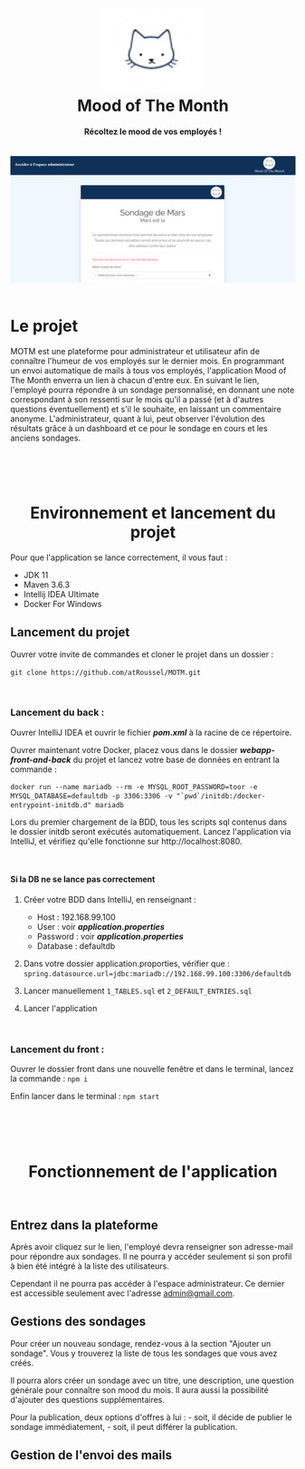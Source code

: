 
<h1 align="center">
  <br>
  <img src="https://github.com/atRoussel/MOTM/blob/main/webapp-front-and-back/front/src/assets/logo_mini.png" title="MOTM"height="150" />
  <br>
  Mood of The Month
  <br>
</h1>

<h4 align="center">Récoltez le mood de vos employés ! </h4>
<br>
<img src="https://github.com/atRoussel/MOTM/blob/main/webapp-front-and-back/front/src/assets/capture_1.png" title="MOTM" />


<br>
<br>


# Le projet

MOTM est une plateforme pour administrateur et utilisateur afin de connaître l'humeur de vos employés sur le dernier mois. En programmant un envoi automatique de mails à tous vos employés, l'application Mood of The Month enverra un lien à chacun d'entre eux. En suivant le lien, l'employé pourra répondre à un sondage personnalisé, en donnant une note correspondant à son ressenti sur le mois qu'il a passé (et à d'autres questions éventuellement) et s'il le souhaite, en laissant un commentaire anonyme. 
L'administrateur, quant à lui, peut observer l'évolution des résultats grâce à un dashboard et ce pour le sondage en cours et les anciens sondages.


<h1 align="center">
  <br>
  <br>
  Environnement et lancement du projet
  <br>
</h1>

Pour que l'application se lance correctement, il vous faut : 
  - JDK 11 
  - Maven 3.6.3
  - Intellij IDEA Ultimate
  - Docker For Windows


## Lancement du projet

Ouvrer votre invite de commandes et cloner le projet dans un dossier : 

`git clone https://github.com/atRoussel/MOTM.git` 

<br>

### Lancement du back : 
Ouvrer IntelliJ IDEA et ouvrir le fichier _**pom.xml**_ à la racine de ce répertoire.


Ouvrer maintenant votre Docker, placez vous dans le dossier _**webapp-front-and-back**_ du projet et lancez votre base de données en entrant la commande : 
```
docker run --name mariadb --rm -e MYSQL_ROOT_PASSWORD=toor -e MYSQL_DATABASE=defaultdb -p 3306:3306 -v "`pwd`/initdb:/docker-entrypoint-initdb.d" mariadb
```


Lors du premier chargement de la BDD, tous les scripts sql contenus dans le dossier initdb seront exécutés automatiquement. Lancez l'application via IntelliJ, et vérifiez qu'elle fonctionne sur http://localhost:8080.

<br>

#### Si la DB ne se lance pas correctement 
 1. Créer votre BDD dans IntelliJ, en renseignant :
 
     - Host : 192.168.99.100  
     - User : voir _**application.properties**_
     - Password : voir _**application.properties**_
     - Database : defaultdb

2. Dans votre dossier application.proporties, vérifier que : `spring.datasource.url=jdbc:mariadb://192.168.99.100:3306/defaultdb`

3. Lancer manuellement `1_TABLES.sql` et `2_DEFAULT_ENTRIES.sql`

4. Lancer l'application

<br>

### Lancement du front :

Ouvrer le dossier front dans une nouvelle fenêtre et dans le terminal, lancez la commande :
`npm i`

Enfin lancer dans le terminal : 
`npm start`

<h1 align="center">
  <br>
  <br>
 Fonctionnement de l'application
  <br>
</h1>
<br>

## Entrez dans la plateforme

Après avoir cliquez sur le lien, l'employé devra renseigner son adresse-mail pour répondre aux sondages. Il ne pourra y accéder seulement si son profil à bien été intégré à la liste des utilisateurs.

Cependant il ne pourra pas accéder à l'espace administrateur. Ce dernier est accessible seulement avec l'adresse admin@gmail.com. 


## Gestions des sondages

Pour créer un nouveau sondage, rendez-vous à la section "Ajouter un sondage". Vous y trouverez la liste de tous les sondages que vous avez créés. 

Il pourra alors créer un sondage avec un titre, une description, une question générale pour connaître son mood du mois. Il aura aussi la possibilité d'ajouter des questions supplémentaires.

Pour la publication, deux options d'offres à lui : 
    - soit, il décide de publier le sondage immédiatement,
    - soit, il peut différer la publication.

## Gestion de l'envoi des mails
